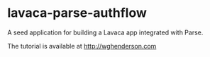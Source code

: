 lavaca-parse-authflow
=====================

A seed application for building a Lavaca app integrated with Parse.

The tutorial is available at http://wghenderson.com  
